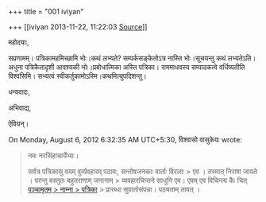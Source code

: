 +++
title = "001 iviyan"

+++
[[iviyan	2013-11-22, 11:22:03 [Source](https://groups.google.com/g/bvparishat/c/nU0UJpSl9io)]]



महोदयाः,

सप्रणामम्। पत्रिकामहमिच्छामि भोः।कथं लभ्यते? सम्पर्कसङ्केतोऽत्र नास्ति भोः।सूचयन्तु कथं लभ्यतेऽति। अधुना पत्रिकैतादृशी आवश्यकी भोः।प्रबोधात्मिका अस्ति पत्रिका। राममाधवस्य सम्पादकत्वे वर्धिष्यतीति विश्वसिमि। सभ्यत्वं स्वीकर्तुकामोऽस्मि।कथमित्युपदिशन्तु।

धन्यवादः,

अभिवाद्य,

ऐवियन्।  
  
On Monday, August 6, 2012 6:32:35 AM UTC+5:30, विश्वासो वासुकेयः wrote:

> नमः नरसिंहाचार्येभ्यः।  
>   
> सर्वत्र पत्रिकासु वयम् वुर्व्यवहारम् पठामः, सन्तोषजनकाः वार्ताः विरलाः > एव । तस्मात् निराषा जायते । परन्तु वस्तुतः बहुतराणाम् जनानाम् > व्यवहारचिन्तने साधुनि एव। एवम् एव विचिन्त्य कैः चित् [पञ्चामृतम् > नाम्ना > पत्रिका](http://www.google.com/url?q=http%3A%2F%2Fpancha-amritam.blogspot.com%2F&sa=D&sntz=1&usg=AFQjCNGF1Ch2IwZHHAAKy6jl7ZV-mKWcIA) > प्रारब्धा सुवार्तासंपन्ना। पठ्यताम् तावत् ।  

